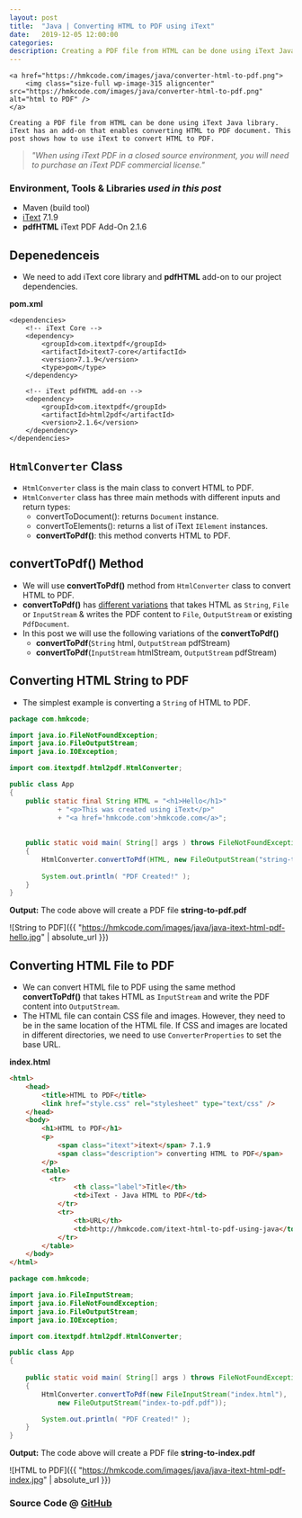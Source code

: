 ```yaml
---
layout: post
title:  "Java | Converting HTML to PDF using iText"
date:   2019-12-05 12:00:00
categories: 
description: Creating a PDF file from HTML can be done using iText Java library. iText has an add-on that enables converting HTML to PDF document. This post shows how to use iText to convert HTML to PDF.
---
```


<p style="text-align: justify;">
	
	<a href="https://hmkcode.com/images/java/converter-html-to-pdf.png">
		<img class="size-full wp-image-315 aligncenter" src="https://hmkcode.com/images/java/converter-html-to-pdf.png" alt="html to PDF" />
	</a>
	
	Creating a PDF file from HTML can be done using iText Java library. iText has an add-on that enables converting HTML to PDF document. This post shows how to use iText to convert HTML to PDF.
	
</p>

> *"When using iText PDF in a closed source environment, you will need to purchase an iText PDF commercial license."*


### Environment, Tools &amp; Libraries _used in this post_

- Maven (build tool)
- [iText](https://itextpdf.com/en/products/itext-7) 7.1.9
- **pdfHTML** iText PDF Add-On 2.1.6

## Depenedenceis

- We need to add iText core library and **pdfHTML** add-on to our project dependencies.

**pom.xml**

```xm
<dependencies>
    <!-- iText Core -->
    <dependency>
        <groupId>com.itextpdf</groupId>
        <artifactId>itext7-core</artifactId>
        <version>7.1.9</version>
        <type>pom</type>
    </dependency>

    <!-- iText pdfHTML add-on -->
    <dependency>
	    <groupId>com.itextpdf</groupId>
	    <artifactId>html2pdf</artifactId>
	    <version>2.1.6</version>
	</dependency>
</dependencies>
```

## `HtmlConverter` Class 

- `HtmlConverter` class is the main class to convert HTML to PDF.
- `HtmlConverter` class has three main methods with different inputs and return types:
    - convertToDocument(): returns `Document` instance.
    - convertToElements(): returns a list of iText `IElement` instances.
    - **convertToPdf()**: this method converts HTML to PDF.


## **convertToPdf()** Method

- We will use **convertToPdf()** method from `HtmlConverter` class to convert HTML to PDF.
- **convertToPdf()** has [different variations](https://api.itextpdf.com/pdfHTML/java/2.1.6/com/itextpdf/html2pdf/HtmlConverter.html#method.summary) that takes HTML as `String`, `File` or `InputStream` & writes the PDF content to `File`, `OutputStream` or existing `PdfDocument`. 
- In this post we will use the following variations of the **convertToPdf()** 
    - **convertToPdf**(`String` html, `OutputStream` pdfStream)
    - **convertToPdf**(`InputStream` htmlStream, `OutputStream` pdfStream)
    

## Converting HTML String to PDF

- The simplest example is converting a `String` of HTML to PDF.

```java
package com.hmkcode;

import java.io.FileNotFoundException;
import java.io.FileOutputStream;
import java.io.IOException;

import com.itextpdf.html2pdf.HtmlConverter;

public class App 
{
	public static final String HTML = "<h1>Hello</h1>"
			+ "<p>This was created using iText</p>"
			+ "<a href='hmkcode.com'>hmkcode.com</a>";
	
	
    public static void main( String[] args ) throws FileNotFoundException, IOException  
    {
    	HtmlConverter.convertToPdf(HTML, new FileOutputStream("string-to-pdf.pdf"));
    	
        System.out.println( "PDF Created!" );
    }
}
```

**Output:** The code above will create a PDF file **string-to-pdf.pdf**

![String to PDF]({{ "https://hmkcode.com/images/java/java-itext-html-pdf-hello.jpg" | absolute_url }})


## Converting HTML File to PDF

- We can convert HTML file to PDF using the same method **convertToPdf()** that takes HTML as `InputStream` and write the PDF content into `OutputStream`.
- The HTML file can contain CSS file and images. However, they need to be in the same location of the HTML file. If CSS and images are located in different directories, we need to use `ConverterProperties` to set the base URL. 

**index.html**

```html
<html>
	<head>
		<title>HTML to PDF</title>
		<link href="style.css" rel="stylesheet" type="text/css" />
	</head>
	<body>
		<h1>HTML to PDF</h1>
		<p>
            <span class="itext">itext</span> 7.1.9 
            <span class="description"> converting HTML to PDF</span>
		</p>
		<table>
		  <tr>
				<th class="label">Title</th>
				<td>iText - Java HTML to PDF</td>
			</tr>
			<tr>
				<th>URL</th>
				<td>http://hmkcode.com/itext-html-to-pdf-using-java</td>
			</tr>
		</table>
	</body>
</html>

```

```java
package com.hmkcode;

import java.io.FileInputStream;
import java.io.FileNotFoundException;
import java.io.FileOutputStream;
import java.io.IOException;

import com.itextpdf.html2pdf.HtmlConverter;

public class App 
{
	
    public static void main( String[] args ) throws FileNotFoundException, IOException  
    {
    	HtmlConverter.convertToPdf(new FileInputStream("index.html"), 
            new FileOutputStream("index-to-pdf.pdf"));

        System.out.println( "PDF Created!" );
    }
}
```

**Output:** The code above will create a PDF file **string-to-index.pdf**

![HTML to PDF]({{ "https://hmkcode.com/images/java/java-itext-html-pdf-index.jpg" | absolute_url }})


### Source Code @ [GitHub](https://github.com/hmkcode/Java/tree/master/itext-java-html-pdf)

